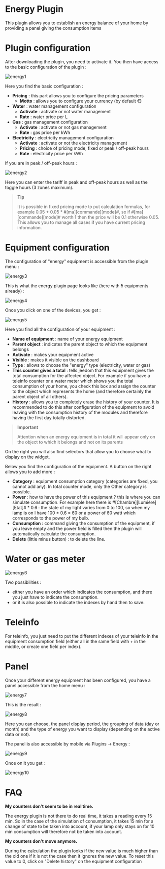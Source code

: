 # Energy Plugin

This plugin allows you to establish an energy balance of your home by providing a panel giving the consumption items

# Plugin configuration 

After downloading the plugin, you need to activate it. You then have access to the basic configuration of the plugin :

![energy1](../images/energy1.PNG)

Here you find the basic configuration :

-   **Pricing** : this part allows you to configure the pricing parameters
    -   **Motto** : allows you to configure your currency (by default €)
-   **Water** : water management configuration
    -   **Activate** : activate or not water management
    -   **Rate** : water price per L
-   **Gas** : gas management configuration
    -   **Activate** : activate or not gas management
    -   **Rate** : gas price per kWh
-   **Electricity** : electricity management configuration
    -   **Activate** : activate or not the electricity management
    -   **Pricing** : choice of pricing mode, fixed or peak / off-peak hours
    -   **Rate** : electricity price per kWh

If you are in peak / off-peak hours :

![energy2](../images/energy2.PNG)

Here you can enter the tariff in peak and off-peak hours as well as the toggle hours (3 zones maximum).

> **Tip**
>
> It is possible in fixed pricing mode to put calculation formulas, for example 0.05 + 0.05 \* \#\[ma\]\[commande\]\[mode\]\#, so if \#\[ma\]\[commande\]\[mode\]\# worth 1 then the price will be 0.1 otherwise 0.05. This allows you to manage all cases if you have current pricing information.

# Equipment configuration 

The configuration of "energy" equipment is accessible from the plugin menu :

![energy3](../images/energy3.PNG)

This is what the energy plugin page looks like (here with 5 equipments already) :

![energy4](../images/energy4.PNG)

Once you click on one of the devices, you get :

![energy5](../images/energy5.PNG)

Here you find all the configuration of your equipment :

-   **Name of equipment** : name of your energy equipment
-   **Parent object** : indicates the parent object to which the equipment belongs
-   **Activate** : makes your equipment active
-   **Visible** : makes it visible on the dashboard
-   **Type** : allows to choose the "energy" type (electricity, water or gas)
-   **This counter gives a total** : tells jeedom that this equipment gives the total consumption for the affected object. For example if you have a teleinfo counter or a water meter which shows you the total consumption of your home, you check this box and assign the counter to the object which represents the home (and therefore certainly the parent object of all others).
-   **History** : allows you to completely erase the history of your counter. It is recommended to do this after configuration of the equipment to avoid leaving with the consumption history of the modules and therefore having the first day totally distorted.

> **Important**
>
> Attention when an energy equipment is in total it will appear only on the object to which it belongs and not on its parents

On the right you will also find selectors that allow you to choose what to display on the widget.

Below you find the configuration of the equipment. A button on the right allows you to add more :

-   **Category** : equipment consumption category (categories are fixed, you cannot add any). In total counter mode, only the Other category is possible.
-   **Power** : how to have the power of this equipment ? this is where you can simulate consumption. For example here there is \#\[Chambre\]\[Lumière\]\[Etat\]\# \* 0.6 : the state of my light varies from 0 to 100, so when my lamp is on I have 100 \* 0.6 = 60 or a power of 60 watt which corresponds to the power of my bulb.
-   **Consumption** : command giving the consumption of the equipment, if you leave empty and the power field is filled then the plugin will automatically calculate the consumption.
-   **Delete** (little minus button) : to delete the line.

# Water or gas meter 

![energy6](../images/energy6.PNG)

Two possibilities :

-   either you have an order which indicates the consumption, and there you just have to indicate the consumption.
-   or it is also possible to indicate the indexes by hand then to save.

# Teleinfo 

For teleinfo, you just need to put the different indexes of your teleinfo in the equipment consumption field (either all in the same field with + in the middle, or create one field per index).

# Panel 

Once your different energy equipment has been configured, you have a panel accessible from the home menu :

![energy7](../images/energy7.PNG)

This is the result :

![energy8](../images/energy8.PNG)

Here you can choose, the panel display period, the grouping of data (day or month) and the type of energy you want to display (depending on the active data or not).

The panel is also accessible by mobile via Plugins → Energy :

![energy9](../images/energy9.PNG)

Once on it you get :

![energy10](../images/energy10.PNG)

# FAQ 

**My counters don't seem to be in real time.**

The energy plugin is not there to do real time, it takes a reading every 15 min. So in the case of the simulation of
consumption, it takes 15 min for a change of state to be taken into account, if your lamp only stays on for 10 min
consumption will therefore not be taken into account.

**My counters don't move anymore.**

During the calculation the plugin looks if the new value is much higher than the old one if it is not the case then it ignores the new value. To reset this value to 0, click on "Delete history" on the equipment configuration

